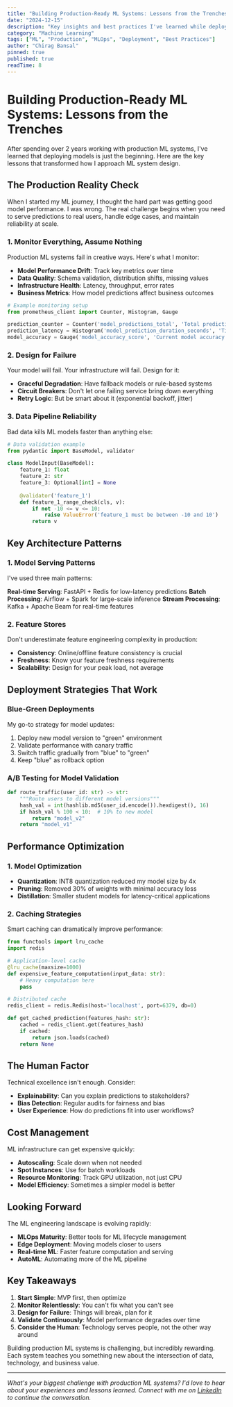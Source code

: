 ```yaml
---
title: "Building Production-Ready ML Systems: Lessons from the Trenches"
date: "2024-12-15"
description: "Key insights and best practices I've learned while deploying machine learning models in production environments."
category: "Machine Learning"
tags: ["ML", "Production", "MLOps", "Deployment", "Best Practices"]
author: "Chirag Bansal"
pinned: true
published: true
readTime: 8
---
```


# Building Production-Ready ML Systems: Lessons from the Trenches

After spending over 2 years working with production ML systems, I've learned that deploying models is just the beginning. Here are the key lessons that transformed how I approach ML system design.

## The Production Reality Check

When I started my ML journey, I thought the hard part was getting good model performance. I was wrong. The real challenge begins when you need to serve predictions to real users, handle edge cases, and maintain reliability at scale.

### 1. Monitor Everything, Assume Nothing

Production ML systems fail in creative ways. Here's what I monitor:

- **Model Performance Drift**: Track key metrics over time
- **Data Quality**: Schema validation, distribution shifts, missing values
- **Infrastructure Health**: Latency, throughput, error rates
- **Business Metrics**: How model predictions affect business outcomes

```python
# Example monitoring setup
from prometheus_client import Counter, Histogram, Gauge

prediction_counter = Counter('model_predictions_total', 'Total predictions made')
prediction_latency = Histogram('model_prediction_duration_seconds', 'Time spent on predictions')
model_accuracy = Gauge('model_accuracy_score', 'Current model accuracy')
```

### 2. Design for Failure

Your model will fail. Your infrastructure will fail. Design for it:

- **Graceful Degradation**: Have fallback models or rule-based systems
- **Circuit Breakers**: Don't let one failing service bring down everything
- **Retry Logic**: But be smart about it (exponential backoff, jitter)

### 3. Data Pipeline Reliability

Bad data kills ML models faster than anything else:

```python
# Data validation example
from pydantic import BaseModel, validator

class ModelInput(BaseModel):
    feature_1: float
    feature_2: str
    feature_3: Optional[int] = None
    
    @validator('feature_1')
    def feature_1_range_check(cls, v):
        if not -10 <= v <= 10:
            raise ValueError('feature_1 must be between -10 and 10')
        return v
```

## Key Architecture Patterns

### 1. Model Serving Patterns

I've used three main patterns:

**Real-time Serving**: FastAPI + Redis for low-latency predictions
**Batch Processing**: Airflow + Spark for large-scale inference
**Stream Processing**: Kafka + Apache Beam for real-time features

### 2. Feature Stores

Don't underestimate feature engineering complexity in production:

- **Consistency**: Online/offline feature consistency is crucial
- **Freshness**: Know your feature freshness requirements
- **Scalability**: Design for your peak load, not average

## Deployment Strategies That Work

### Blue-Green Deployments

My go-to strategy for model updates:

1. Deploy new model version to "green" environment
2. Validate performance with canary traffic
3. Switch traffic gradually from "blue" to "green"
4. Keep "blue" as rollback option

### A/B Testing for Model Validation

```python
def route_traffic(user_id: str) -> str:
    """Route users to different model versions"""
    hash_val = int(hashlib.md5(user_id.encode()).hexdigest(), 16)
    if hash_val % 100 < 10:  # 10% to new model
        return "model_v2"
    return "model_v1"
```

## Performance Optimization

### 1. Model Optimization

- **Quantization**: INT8 quantization reduced my model size by 4x
- **Pruning**: Removed 30% of weights with minimal accuracy loss
- **Distillation**: Smaller student models for latency-critical applications

### 2. Caching Strategies

Smart caching can dramatically improve performance:

```python
from functools import lru_cache
import redis

# Application-level cache
@lru_cache(maxsize=1000)
def expensive_feature_computation(input_data: str):
    # Heavy computation here
    pass

# Distributed cache
redis_client = redis.Redis(host='localhost', port=6379, db=0)

def get_cached_prediction(features_hash: str):
    cached = redis_client.get(features_hash)
    if cached:
        return json.loads(cached)
    return None
```

## The Human Factor

Technical excellence isn't enough. Consider:

- **Explainability**: Can you explain predictions to stakeholders?
- **Bias Detection**: Regular audits for fairness and bias
- **User Experience**: How do predictions fit into user workflows?

## Cost Management

ML infrastructure can get expensive quickly:

- **Autoscaling**: Scale down when not needed
- **Spot Instances**: Use for batch workloads
- **Resource Monitoring**: Track GPU utilization, not just CPU
- **Model Efficiency**: Sometimes a simpler model is better

## Looking Forward

The ML engineering landscape is evolving rapidly:

- **MLOps Maturity**: Better tools for ML lifecycle management
- **Edge Deployment**: Moving models closer to users
- **Real-time ML**: Faster feature computation and serving
- **AutoML**: Automating more of the ML pipeline

## Key Takeaways

1. **Start Simple**: MVP first, then optimize
2. **Monitor Relentlessly**: You can't fix what you can't see
3. **Design for Failure**: Things will break, plan for it
4. **Validate Continuously**: Model performance degrades over time
5. **Consider the Human**: Technology serves people, not the other way around

Building production ML systems is challenging, but incredibly rewarding. Each system teaches you something new about the intersection of data, technology, and business value.

---

*What's your biggest challenge with production ML systems? I'd love to hear about your experiences and lessons learned. Connect with me on [LinkedIn](https://linkedin.com/in/chirag-bansal-ai) to continue the conversation.*